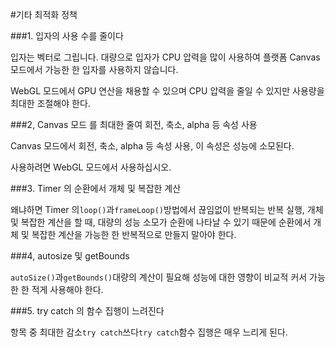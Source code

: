 #기타 최적화 정책

###1. 입자의 사용 수를 줄이다

입자는 벡터로 그립니다. 대량으로 입자가 CPU 압력을 많이 사용하여 플랫폼 Canvas 모드에서 가능한 한 입자를 사용하지 않습니다.

WebGL 모드에서 GPU 연산을 채용할 수 있으며 CPU 압력을 줄일 수 있지만 사용량을 최대한 조절해야 한다.



###2, Canvas 모드 를 최대한 줄여 회전, 축소, alpha 등 속성 사용

Canvas 모드에서 회전, 축소, alpha 등 속성 사용, 이 속성은 성능에 소모된다.

사용하려면 WebGL 모드에서 사용하십시오.



###3. Timer 의 순환에서 개체 및 복잡한 계산

왜냐하면 Timer 의`loop()`과`frameLoop()`방법에서 끊임없이 반복되는 반복 실행, 개체 및 복잡한 계산을 할 때, 대량의 성능 소모가 순환에 나타날 수 있기 때문에 순환에서 개체 및 복잡한 계산을 가능한 한 반복적으로 만들지 말아야 한다.



###4, autosize 및 getBounds

`autoSize()`과`getBounds()`대량의 계산이 필요해 성능에 대한 영향이 비교적 커서 가능한 한 적게 사용해야 한다.



###5. try catch 의 함수 집행이 느려진다

항목 중 최대한 감소`try catch`쓰다`try catch`함수 집행은 매우 느리게 된다.


 
